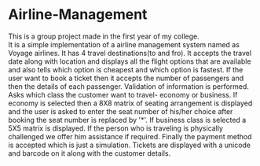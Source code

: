 # Airline-Management
This is a group project made in the first year of my college.
<br>
It is a simple implementation of a airline management system named as Voyage airlines. It has 4 travel destinations(to and fro). It accepts the travel date along with location and displays all the flight options that are available and also tells which option is cheapest and which option is fastest. If the user want to book a ticket then it accepts the number of passengers and then the details of each passenger. Validation of information is performed. Asks which class the customer want to travel- economy or business. If economy is selected then a 8X8 matrix of seating arrangement is displayed and the user is asked to enter the seat number of his/her choice after booking the seat number is replaced by '*'. If business class is selected a 5X5 matrix is displayed. If the person who is traveling is physically challenged we offer him assistance if required. Finally the payment method is accepted which is just a simulation. Tickets are displayed with a unicode and barcode on it along with the customer details.

